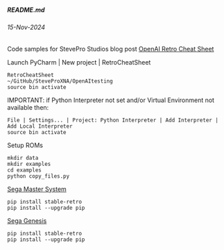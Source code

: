 ##### README.md
###### 15-Nov-2024

Code samples for StevePro Studios blog post [OpenAI Retro Cheat Sheet](https://steveproxna.blogspot.com/2024/11/openai-retro-cheat-sheet.html)

Launch PyCharm | New project | RetroCheatSheet
```
RetroCheatSheet
~/GitHub/SteveProXNA/OpenAItesting
source bin activate
```
IMPORTANT: if Python Interpreter not set and/or Virtual Environment not available then:
```
File | Settings... | Project: Python Interpreter | Add Interpreter | Add Local Interpreter
source bin activate
```
Setup ROMs
```
mkdir data
mkdir examples
cd examples
python copy_files.py
```
[Sega Master System](https://github.com/SteveProXNA/OpenAItesting/tree/main/RetroCheatSheet/examples/Sms)
```
pip install stable-retro
pip install --upgrade pip
```

[Sega Genesis](https://github.com/SteveProXNA/OpenAItesting/tree/main/RetroCheatSheet/examples/Genesis)
```
pip install stable-retro
pip install --upgrade pip
```

